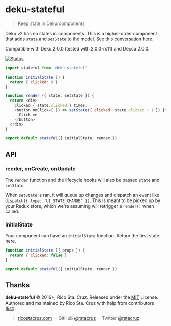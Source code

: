 # deku-stateful

> Keep state in Deku components

Deku v2 has no states in components. This is a higher-order component that adds `state` and `setState` to the model.
See this [conversation here](https://github.com/dekujs/deku/issues/337#issuecomment-168034492).

Compatible with Deku 2.0.0 (tested with 2.0.0-rc11) and Decca 2.0.0.

[![Status](https://travis-ci.org/rstacruz/deku-stateful.svg?branch=master)](https://travis-ci.org/rstacruz/deku-stateful "See test builds")

```js
import stateful from 'deku-stateful'

function initialState () {
  return { clicked: 0 }
}

function render ({ state, setState }) {
  return <div>
    Clicked { state.clicked } times.
    <button onClick={ () => setState({ clicked: state.clicked + 1 }) }>
      Click me
    </button>
  </div>
}

export default stateful({ initialState, render })
```

## API

### render, onCreate, onUpdate

The `render` function and the lifecycle hooks will also be passed `state` and `setState`.

When `setState` is ran, it will queue up changes and dispatch an event like `dispatch({ type: 'UI_STATE_CHANGE' })`. This is meant to be picked up by your Redux store, which we're assuming will retrigger a `render()` when called.

### initialState

Your component can have an `initialState` function. Return the first state here.

```js
function initialState ({ props }) {
  return { clicked: false }
}

export default stateful({ initialState, render })
```

## Thanks

**deku-stateful** © 2016+, Rico Sta. Cruz. Released under the [MIT] License.<br>
Authored and maintained by Rico Sta. Cruz with help from contributors ([list][contributors]).

> [ricostacruz.com](http://ricostacruz.com) &nbsp;&middot;&nbsp;
> GitHub [@rstacruz](https://github.com/rstacruz) &nbsp;&middot;&nbsp;
> Twitter [@rstacruz](https://twitter.com/rstacruz)

[MIT]: http://mit-license.org/
[contributors]: http://github.com/rstacruz/deku-stateful/contributors
